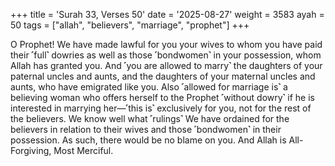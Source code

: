 +++
title = 'Surah 33, Verses 50'
date = '2025-08-27'
weight = 3583
ayah = 50
tags = ["allah", "believers", "marriage", "prophet"]
+++

O Prophet! We have made lawful for you your wives to whom you have paid their ˹full˺ dowries as well as those ˹bondwomen˺ in your possession, whom Allah has granted you. And ˹you are allowed to marry˺ the daughters of your paternal uncles and aunts, and the daughters of your maternal uncles and aunts, who have emigrated like you. Also ˹allowed for marriage is˺ a believing woman who offers herself to the Prophet ˹without dowry˺ if he is interested in marrying her—˹this is˺ exclusively for you, not for the rest of the believers. We know well what ˹rulings˺ We have ordained for the believers in relation to their wives and those ˹bondwomen˺ in their possession. As such, there would be no blame on you. And Allah is All-Forgiving, Most Merciful.